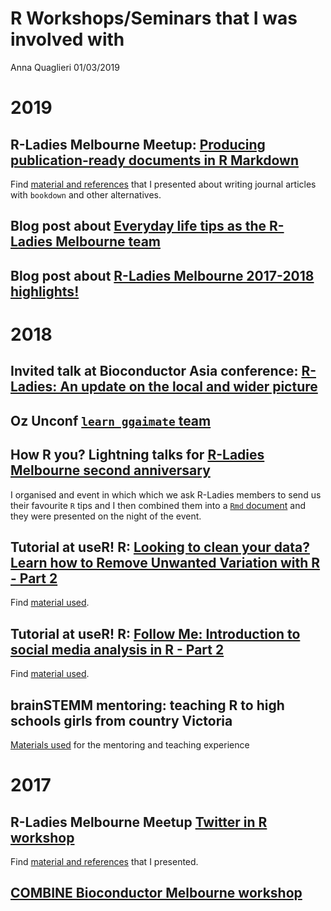 R Workshops/Seminars that I was involved with
================
Anna Quaglieri
01/03/2019

2019
====

R-Ladies Melbourne Meetup: [Producing publication-ready documents in R Markdown](Producing%20publication-ready%20documents%20in%20R%20Markdown)
-----------------------------------------------------------------------------------------------------------------------------------------------

Find [material and references](http://rpubs.com/annaquagli/471405) that I presented about writing journal articles with `bookdown` and other alternatives.

Blog post about [Everyday life tips as the R-Ladies Melbourne team](https://r-ladiesmelbourne-team.netlify.com/)
----------------------------------------------------------------------------------------------------------------

Blog post about [R-Ladies Melbourne 2017-2018 highlights!](https://rladiesmelb2018.netlify.com/)
------------------------------------------------------------------------------------------------

2018
====

Invited talk at Bioconductor Asia conference: [R-Ladies: An update on the local and wider picture](https://github.com/annaquaglieri16/BiocAsia---R-Ladies-An-update-on-the-local-and-wider-picture)
---------------------------------------------------------------------------------------------------------------------------------------------------------------------------------------------------

Oz Unconf [`learn ggaimate` team](https://bit.ly/2HfY31c)
---------------------------------------------------------

How R you? Lightning talks for [R-Ladies Melbourne second anniversary](https://www.meetup.com/R-Ladies-Melbourne/events/254783169/)
-----------------------------------------------------------------------------------------------------------------------------------

I organised and event in which which we ask R-Ladies members to send us their favourite `R` tips and I then combined them into a [`Rmd` document](https://rladies-melbourne-tips.netlify.com/) and they were presented on the night of the event.

Tutorial at useR! R: [Looking to clean your data? Learn how to Remove Unwanted Variation with R - Part 2](https://www.youtube.com/watch?v=HUcZQC3xWDo&list=PL4IzsxWztPdnyAKQQLxA4ucpaCLdsKvZw&index=4)
------------------------------------------------------------------------------------------------------------------------------------------------------------------------------------------------------

Find [material used](https://github.com/annaquaglieri16/ruv-useR2018).

Tutorial at useR! R: [Follow Me: Introduction to social media analysis in R - Part 2](https://www.youtube.com/watch?v=DvQEHhP6pVo&list=PL4IzsxWztPdnyAKQQLxA4ucpaCLdsKvZw&index=18)
-----------------------------------------------------------------------------------------------------------------------------------------------------------------------------------

Find [material used](https://github.com/annaquaglieri16/Follow-Me-Introduction-to-social-media-analysis-in-R).

brainSTEMM mentoring: teaching R to high schools girls from country Victoria
----------------------------------------------------------------------------

[Materials used](https://github.com/annaquaglieri16/brainSTEMM) for the mentoring and teaching experience

2017
====

R-Ladies Melbourne Meetup [Twitter in R workshop](https://www.meetup.com/R-Ladies-Melbourne/events/239791772/)
--------------------------------------------------------------------------------------------------------------

Find [material and references](https://github.com/annaquaglieri16/Melbourne-Twitter-workshop) that I presented.

[COMBINE Bioconductor Melbourne workshop](https://combine-australia.github.io/2017-05-19-bioconductor-melbourne/)
-----------------------------------------------------------------------------------------------------------------
